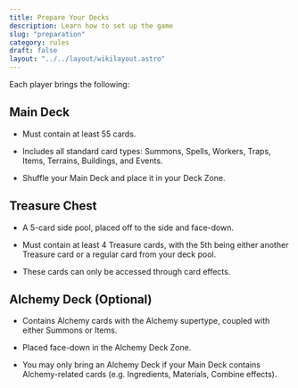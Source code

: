 ```yaml
---
title: Prepare Your Decks
description: Learn how to set up the game
slug: "preparation"
category: rules
draft: false
layout: "../../layout/wikilayout.astro"
---
```


Each player brings the following:

## Main Deck

- Must contain at least 55 cards.

- Includes all standard card types: Summons, Spells, Workers, Traps, Items, Terrains, Buildings, and Events.

- Shuffle your Main Deck and place it in your Deck Zone.

## Treasure Chest

- A 5-card side pool, placed off to the side and face-down.

- Must contain at least 4 Treasure cards, with the 5th being either another Treasure card or a regular card from your deck pool.

- These cards can only be accessed through card effects.

## Alchemy Deck (Optional)

- Contains Alchemy cards with the Alchemy supertype, coupled with either Summons or Items.

- Placed face-down in the Alchemy Deck Zone.

- You may only bring an Alchemy Deck if your Main Deck contains Alchemy-related cards (e.g. Ingredients, Materials, Combine effects).
